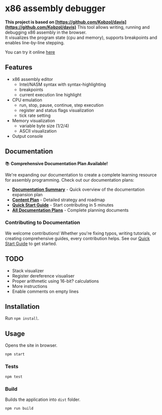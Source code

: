 


# x86 assembly debugger

**This project is based on [https://github.com/Kobzol/davis](https://github.com/Kobzol/davis)**
This tool allows writing, running and debugging x86 assembly in the browser.<br />
It visualizes the program state (cpu and memory), supports breakpoints and<br />
enables line-by-line stepping.

You can try it online [here](https://chenpeleg.github.io/Assembly-x86/)

## Features
* x86 assembly editor
  * Intel/NASM syntax with syntax-highlighting
  * breakpoints
  * current execution line highlight
* CPU emulation
  * run, stop, pause, continue, step execution
  * register and status flags visualization
  * tick rate setting
* Memory visualization
  * variable byte size (1/2/4)
  * ASCII visualization
* Output console

## Documentation

📚 **Comprehensive Documentation Plan Available!**

We're expanding our documentation to create a complete learning resource for assembly programming. Check out our documentation plans:

- **[Documentation Summary](docs/SUMMARY.md)** - Quick overview of the documentation expansion plan
- **[Content Plan](docs/documentation-content-plan.md)** - Detailed strategy and roadmap
- **[Quick Start Guide](docs/documentation-quick-start.md)** - Start contributing in 5 minutes
- **[All Documentation Plans](docs/)** - Complete planning documents

### Contributing to Documentation

We welcome contributions! Whether you're fixing typos, writing tutorials, or creating comprehensive guides, every contribution helps. See our [Quick Start Guide](docs/documentation-quick-start.md) to get started.

## TODO
* Stack visualizer
* Register dereference visualiser
* Proper arithmetic using 16-bit? calculations
* More instructions
* Enable comments on empty lines

## Installation
Run `npm install`.

## Usage
Opens the site in browser.
```shell
npm start
```

### Tests
```shell
npm test
```

### Build
Builds the application into `dist` folder.
```shell
npm run build
```
